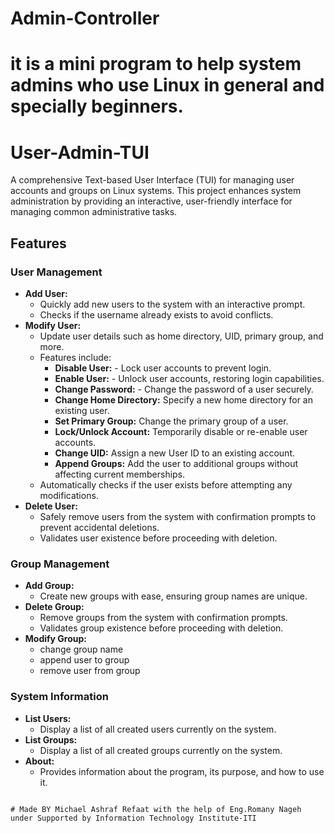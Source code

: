 # Admin-Controller
# it is a mini program to help system admins who use Linux in general and specially beginners. 

# User-Admin-TUI
A comprehensive Text-based User Interface (TUI) for managing user accounts and groups on Linux systems. This project enhances system administration by providing an interactive, user-friendly interface for managing common administrative tasks.
## Features

### User Management
- **Add User:** 
  - Quickly add new users to the system with an interactive prompt.
  - Checks if the username already exists to avoid conflicts.
- **Modify User:**
  - Update user details such as home directory, UID, primary group, and more.
  - Features include:
    - **Disable User:**
          - Lock user accounts to prevent login.
    - **Enable User:**
          - Unlock user accounts, restoring login capabilities.
    - **Change Password:**
          - Change the password of a user securely.
    - **Change Home Directory:** Specify a new home directory for an existing user.
    - **Set Primary Group:** Change the primary group of a user.
    - **Lock/Unlock Account:** Temporarily disable or re-enable user accounts.
    - **Change UID:** Assign a new User ID to an existing account.
    - **Append Groups:** Add the user to additional groups without affecting current memberships.
  - Automatically checks if the user exists before attempting any modifications.
- **Delete User:**
  - Safely remove users from the system with confirmation prompts to prevent accidental deletions.
  - Validates user existence before proceeding with deletion.

### Group Management
- **Add Group:**
  - Create new groups with ease, ensuring group names are unique.
- **Delete Group:**
  - Remove groups from the system with confirmation prompts.
  - Validates group existence before proceeding with deletion.
- **Modify Group:**
  - change group name 
  - append user to group
  - remove user from group 

### System Information
- **List Users:**
  - Display a list of all created users currently on the system.
- **List Groups:**
  - Display a list of all created groups currently on the system.
- **About:**
  - Provides information about the program, its purpose, and how to use it.
```

# Made BY Michael Ashraf Refaat with the help of Eng.Romany Nageh under Supported by Information Technology Institute-ITI

